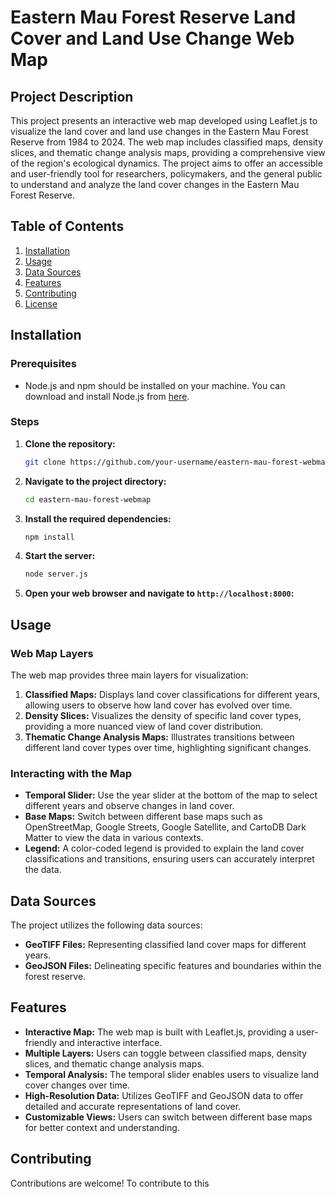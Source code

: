 # Eastern Mau Forest Reserve Land Cover and Land Use Change Web Map

## Project Description
This project presents an interactive web map developed using Leaflet.js to visualize the land cover and land use changes in the Eastern Mau Forest Reserve from 1984 to 2024. The web map includes classified maps, density slices, and thematic change analysis maps, providing a comprehensive view of the region's ecological dynamics. The project aims to offer an accessible and user-friendly tool for researchers, policymakers, and the general public to understand and analyze the land cover changes in the Eastern Mau Forest Reserve.

## Table of Contents
1. [Installation](#installation)
2. [Usage](#usage)
3. [Data Sources](#data-sources)
4. [Features](#features)
5. [Contributing](#contributing)
6. [License](#license)

## Installation

### Prerequisites
- Node.js and npm should be installed on your machine. You can download and install Node.js from [here](https://nodejs.org/).

### Steps
1. **Clone the repository:**
    ```sh
    git clone https://github.com/your-username/eastern-mau-forest-webmap.git
    ```

2. **Navigate to the project directory:**
    ```sh
    cd eastern-mau-forest-webmap
    ```

3. **Install the required dependencies:**
    ```sh
    npm install
    ```

4. **Start the server:**
    ```sh
    node server.js
    ```

5. **Open your web browser and navigate to `http://localhost:8000`:**

## Usage

### Web Map Layers
The web map provides three main layers for visualization:
1. **Classified Maps:** Displays land cover classifications for different years, allowing users to observe how land cover has evolved over time.
2. **Density Slices:** Visualizes the density of specific land cover types, providing a more nuanced view of land cover distribution.
3. **Thematic Change Analysis Maps:** Illustrates transitions between different land cover types over time, highlighting significant changes.

### Interacting with the Map
- **Temporal Slider:** Use the year slider at the bottom of the map to select different years and observe changes in land cover.
- **Base Maps:** Switch between different base maps such as OpenStreetMap, Google Streets, Google Satellite, and CartoDB Dark Matter to view the data in various contexts.
- **Legend:** A color-coded legend is provided to explain the land cover classifications and transitions, ensuring users can accurately interpret the data.

## Data Sources
The project utilizes the following data sources:
- **GeoTIFF Files:** Representing classified land cover maps for different years.
- **GeoJSON Files:** Delineating specific features and boundaries within the forest reserve.

## Features
- **Interactive Map:** The web map is built with Leaflet.js, providing a user-friendly and interactive interface.
- **Multiple Layers:** Users can toggle between classified maps, density slices, and thematic change analysis maps.
- **Temporal Analysis:** The temporal slider enables users to visualize land cover changes over time.
- **High-Resolution Data:** Utilizes GeoTIFF and GeoJSON data to offer detailed and accurate representations of land cover.
- **Customizable Views:** Users can switch between different base maps for better context and understanding.

## Contributing
Contributions are welcome! To contribute to this

